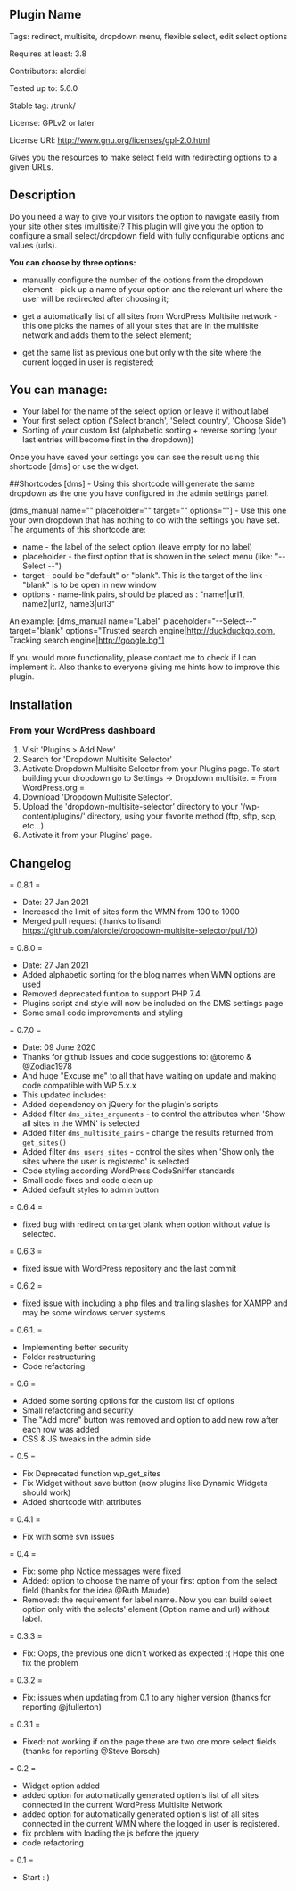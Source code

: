 ## Plugin Name

Tags: redirect, multisite, dropdown menu, flexible select, edit select options

Requires at least: 3.8

Contributors: alordiel

Tested up to: 5.6.0

Stable tag: /trunk/

License: GPLv2 or later

License URI: http://www.gnu.org/licenses/gpl-2.0.html

Gives you the resources to make select field with redirecting options to a given URLs.

## Description
 

Do you need a way to give your visitors the option to navigate easily from your site other sites (multisite)? 
This plugin will give you the option to configure a small select/dropdown field with fully configurable options and values (urls).

**You can choose by three options:**

* manually configure the number of the options from the dropdown element - pick up a name of your option and the relevant url where the user will be redirected after choosing it; 

* get a automatically list of all sites from WordPress Multisite network - this one picks the names of all your sites that are in the multisite network and adds them to the select element;

* get the same list as previous one but only with the site where the current logged in user is registered;

## You can manage:
* Your label for the name of the select option or leave it without label
* Your first select option ('Select branch', 'Select country', 'Choose Side')
* Sorting of your custom list (alphabetic sorting + reverse sorting (your last entries will become first in the dropdown))

Once you have saved your settings you can see the result using this shortcode [dms] or use the widget.

##Shortcodes
[dms] - Using this shortcode will generate the same dropdown as the one you have configured in the admin settings panel.


[dms_manual name="" placeholder="" target="" options=""] - Use this one your own dropdown that has nothing to do with the settings you have set. The arguments of this shortcode are:
* name - the label of the select option (leave empty for no label)
* placeholder - the first option that is showen in the select menu (like: "--  Select --")
* target - could be "default" or "blank". This is the target of the link - "blank" is to be open in new window
* options - name-link pairs, should be placed as : "name1|url1, name2|url2, name3|url3"

An example: 
[dms_manual name="Label" placeholder="--Select--" target="blank" options="Trusted search engine|http://duckduckgo.com, Tracking search engine|http://google.bg"]

If you would more functionality, please contact me to check if I can implement it. Also thanks to everyone giving me hints how to improve this plugin.

## Installation

### From your WordPress dashboard 

1. Visit 'Plugins > Add New'
1. Search for 'Dropdown Multisite Selector'
1. Activate Dropdown Multisite Selector from your Plugins page. To start building your dropdown go to Settings -> Dropdown multisite.
= From WordPress.org 
=
1. Download 'Dropdown Multisite Selector'.
1. Upload the 'dropdown-multisite-selector' directory to your '/wp-content/plugins/' directory, using your favorite method (ftp, sftp, scp, etc...)
1. Activate it from your Plugins' page.


## Changelog

= 0.8.1 =
* Date: 27 Jan 2021
* Increased the limit of sites form the WMN from 100 to 1000
* Merged pull request (thanks to lisandi https://github.com/alordiel/dropdown-multisite-selector/pull/10)

= 0.8.0 =
* Date: 27 Jan 2021
* Added alphabetic sorting for the blog names when WMN options are used
* Removed deprecated funtion to support PHP 7.4
* Plugins script and style will now be included on the DMS settings page
* Some small code improvements and styling

= 0.7.0 =
* Date: 09 June 2020
* Thanks for github issues and code suggestions to: @toremo &  @Zodiac1978
* And huge "Excuse me" to all that have waiting on update and making code compatible with WP 5.x.x 
* This updated includes:
* Added dependency on jQuery for the plugin's scripts 
* Added filter `dms_sites_arguments` - to control the attributes when 'Show all sites in the WMN' is selected
* Added filter `dms_multisite_pairs`  - change the results returned from `get_sites()` 
* Added filter `dms_users_sites` - control the sites when 'Show only the sites where the user is registered' is selected 
* Code styling according WordPress CodeSniffer standards
* Small code fixes and code clean up
* Added default styles to admin button


= 0.6.4 =
* fixed bug with redirect on target blank when option without value is selected.

= 0.6.3 =
* fixed issue with WordPress repository and the last commit

= 0.6.2 =
* fixed issue with including a php files and trailing slashes for XAMPP and may be some windows server systems 

= 0.6.1. =
* Implementing better security
* Folder restructuring
* Code refactoring

= 0.6 =
* Added some sorting options for the custom list of options
* Small refactoring and security
* The "Add more" button was removed and option to add new row after each row was added
* CSS & JS tweaks in the admin side

= 0.5 =
* Fix Deprecated function wp_get_sites
* Fix Widget without save button (now plugins like Dynamic Widgets should work)
* Added shortcode with attributes

= 0.4.1 =
* Fix with some svn issues

= 0.4 =
* Fix: some php Notice messages were fixed
* Added: option to choose the name of your first option from the select field (thanks for the idea @Ruth Maude)
* Removed: the requirement for label name. Now you can build select option only with the selects' element (Option name and url) without label.

= 0.3.3 =
* Fix: Oops, the previous one didn't worked as expected :( Hope this one fix the problem

= 0.3.2 =
* Fix: issues when updating from 0.1 to any higher version (thanks for reporting @jfullerton)

= 0.3.1 =
* Fixed: not working if on the page there are two ore more select fields (thanks for reporting @Steve Borsch)

= 0.2 =

* Widget option added
* added option for automatically generated option's list of all sites connected in the current WordPress Multisite Network
* added option for automatically generated option's list of all sites connected in the current WMN where the logged in user is registered.
* fix problem with loading the js before the jquery
* code refactoring

= 0.1 =

* Start : )

